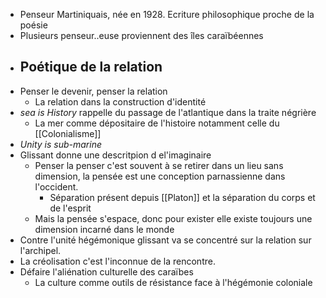 - Penseur Martiniquais, née en 1928. Ecriture philosophique proche de la poésie
- Plusieurs penseur..euse proviennent des îles caraïbéennes
- ## Poétique de la relation
- Penser le devenir, penser la relation
	- La relation dans la construction d'identité
- *sea is History* rappelle du passage de l'atlantique dans la traite négrière
	- La mer comme dépositaire de l'histoire notamment celle du [[Colonialisme]]
- *Unity is sub-marine*
- Glissant donne une descritpion d el'imaginaire
	- Penser la penser c'est souvent à se retirer dans un lieu sans dimension, la pensée est une conception parnassienne dans l'occident.
		- Séparation présent depuis [[Platon]] et la séparation du corps et de l'esprit
	- Mais la pensée s'espace, donc pour exister elle existe toujours une dimension incarné dans le monde
- Contre l'unité hégémonique glissant va se concentré sur la relation sur l'archipel.
- La créolisation c'est l'inconnue de la rencontre.
- Défaire l'aliénation culturelle des caraïbes
	- La culture comme outils de résistance face à l'hégémonie coloniale